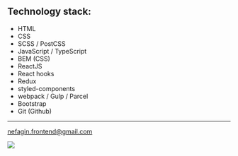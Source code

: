 ## Technology stack:
- HTML
- CSS
- SCSS / PostCSS
- JavaScript / TypeScript
- BEM (CSS)
- ReactJS
- React hooks
- Redux
- styled-components
- webpack / Gulp / Parcel
- Bootstrap
- Git (Github)

---

<nefagin.frontend@gmail.com>

![](https://i.pinimg.com/originals/f1/63/11/f16311fd0c32786525f471c685bc516e.gif)
